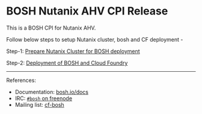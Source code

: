 # BOSH Nutanix AHV CPI Release

This is a BOSH CPI for Nutanix AHV.

Follow below steps to setup Nutanix cluster, bosh and CF deployment - 

Step-1: [Prepare Nutanix Cluster for BOSH deployment](docs/init-nutanix-ahv.md)

Step-2: [Deployment of BOSH and Cloud Foundry](docs/auto-deployment.md)



-------------------------------
References:
* Documentation: [bosh.io/docs](https://bosh.io/docs)
* IRC: [`#bosh` on freenode](https://webchat.freenode.net/?channels=bosh)
* Mailing list: [cf-bosh](https://lists.cloudfoundry.org/pipermail/cf-bosh)
